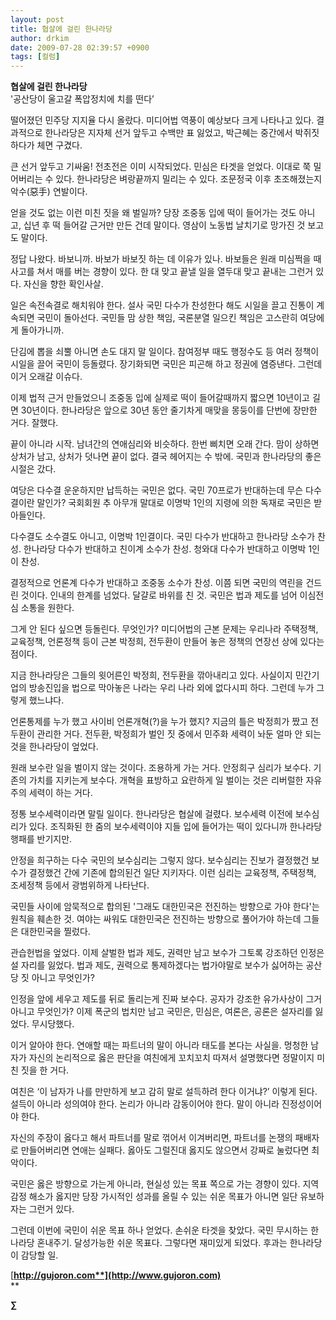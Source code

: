 ```yaml
---
layout: post
title: 협살에 걸린 한나라당
author: drkim
date: 2009-07-28 02:39:57 +0900
tags: [컬럼]
---
```

**협살에 걸린 한나라당**  
'공산당이 울고갈 폭압정치에 치를 떤다’

떨어졌던 민주당 지지율 다시 올랐다. 미디어법 역풍이 예상보다 크게 나타나고 있다. 결과적으로 한나라당은 지자체 선거 앞두고 수백만 표 잃었고, 박근혜는 중간에서 박쥐짓 하다가 체면 구겼다. 

큰 선거 앞두고 기싸움! 전초전은 이미 시작되었다. 민심은 타겟을 얻었다. 이대로 쭉 밀어버리는 수 있다. 한나라당은 벼랑끝까지 밀리는 수 있다. 조문정국 이후 초조해졌는지 악수(惡手) 연발이다. 

얻을 것도 없는 이런 미친 짓을 왜 벌일까? 당장 조중동 입에 떡이 들어가는 것도 아니고, 십년 후 떡 들어갈 근거만 만든 건데 말이다. 영삼이 노동법 날치기로 망가진 것 보고도 말이다.

정답 나왔다. 바보니까. 바보가 바보짓 하는 데 이유가 있나. 바보들은 원래 미심쩍을 때 사고를 쳐서 매를 버는 경향이 있다. 한 대 맞고 끝낼 일을 열두대 맞고 끝내는 그런거 있다. 자신을 향한 확인사살. 

일은 속전속결로 해치워야 한다. 설사 국민 다수가 찬성한다 해도 시일을 끌고 진통이 계속되면 국민이 돌아선다. 국민들 맘 상한 책임, 국론분열 일으킨 책임은 고스란히 여당에게 돌아가니까. 

단김에 뽑을 쇠뿔 아니면 손도 대지 말 일이다. 참여정부 때도 행정수도 등 여러 정책이 시일을 끌어 국민이 등돌렸다. 장기화되면 국민은 피곤해 하고 정권에 염증낸다. 그런데 이거 오래갈 이슈다.

이제 법적 근거 만들었으니 조중동 입에 실제로 떡이 들어갈때까지 짧으면 10년이고 길면 30년이다. 한나라당은 앞으로 30년 동안 줄기차게 매맞을 몽둥이를 단번에 장만한 거다. 잘했다.

끝이 아니라 시작. 남녀간의 연애심리와 비슷하다. 한번 삐치면 오래 간다. 맘이 상하면 상처가 남고, 상처가 덧나면 끝이 없다. 결국 헤어지는 수 밖에. 국민과 한나라당의 좋은 시절은 갔다. 

여당은 다수결 운운하지만 납득하는 국민은 없다. 국민 70프로가 반대하는데 무슨 다수결이란 말인가? 국회회원 추 아무개 말대로 이명박 1인의 지령에 의한 독재로 국민은 받아들인다. 

다수결도 소수결도 아니고, 이명박 1인결이다. 국민 다수가 반대하고 한나라당 소수가 찬성. 한나라당 다수가 반대하고 친이계 소수가 찬성. 청와대 다수가 반대하고 이명박 1인이 찬성. 

결정적으로 언론계 다수가 반대하고 조중동 소수가 찬성. 이쯤 되면 국민의 역린을 건드린 것이다. 인내의 한계를 넘었다. 달걀로 바위를 친 것. 국민은 법과 제도를 넘어 이심전심 소통을 원한다. 

그게 안 된다 싶으면 등돌린다. 무엇인가? 미디어법의 근본 문제는 우리나라 주택정책, 교육정책, 언론정책 등이 근본 박정희, 전두환이 만들어 놓은 정책의 연장선 상에 있다는 점이다.

지금 한나라당은 그들의 윗어른인 박정희, 전두환을 깎아내리고 있다. 사실이지 민간기업의 방송진입을 법으로 막아놓은 나라는 우리 나라 외에 없다시피 하다. 그런데 누가 그렇게 했느냐다.

언론통제를 누가 했고 사이비 언론개혁(?)을 누가 했지? 지금의 틀은 박정희가 짰고 전두환이 관리한 거다. 전두환, 박정희가 벌인 짓 중에서 민주화 세력이 놔둔 얼마 안 되는 것을 한나라당이 엎었다.

원래 보수란 일을 벌이지 않는 것이다. 조용하게 가는 거다. 안정희구 심리가 보수다. 기존의 가치를 지키는게 보수다. 개혁을 표방하고 요란하게 일 벌이는 것은 리버럴한 자유주의 세력이 하는 거다.

정통 보수세력이라면 말릴 일이다. 한나라당은 협살에 걸렸다. 보수세력 이전에 보수심리가 있다. 조직화된 한 줌의 보수세력이야 지들 입에 들어가는 떡이 있다니까 한나라당 행패를 반기지만.

안정을 희구하는 다수 국민의 보수심리는 그렇지 않다. 보수심리는 진보가 결정했건 보수가 결정했건 간에 기존에 합의된건 일단 지키자다. 이런 심리는 교육정책, 주택정책, 조세정책 등에서 광범위하게 나타난다. 

국민들 사이에 암묵적으로 합의된 '그래도 대한민국은 전진하는 방향으로 가야 한다'는 원칙을 훼손한 것. 여야는 싸워도 대한민국은 전진하는 방향으로 풀어가야 하는데 그들은 대한민국을 찔렀다. 

관습헌법을 엎었다. 이제 살벌한 법과 제도, 권력만 남고 보수가 그토록 강조하던 인정은 설 자리를 잃었다. 법과 제도, 권력으로 통제하겠다는 법가야말로 보수가 싫어하는 공산당 짓 아니고 무엇인가?

인정을 앞에 세우고 제도를 뒤로 돌리는게 진짜 보수다. 공자가 강조한 유가사상이 그거 아니고 무엇인가? 이제 폭군의 법치만 남고 국민은, 민심은, 여론은, 공론은 설자리를 잃었다. 무시당했다. 

이거 알아야 한다. 연애할 때는 파트너의 말이 아니라 태도를 본다는 사실을. 멍청한 남자가 자신의 논리적으로 옳은 판단을 여친에게 꼬치꼬치 따져서 설명했다면 정말이지 미친 짓을 한 거다. 

여친은 ‘이 남자가 나를 만만하게 보고 감히 말로 설득하려 한다 이거냐?’ 이렇게 된다. 설득이 아니라 성의여야 한다. 논리가 아니라 감동이어야 한다. 말이 아니라 진정성이어야 한다. 

자신의 주장이 옳다고 해서 파트너를 말로 꺾어서 이겨버리면, 파트너를 논쟁의 패배자로 만들어버리면 연애는 실패다. 옳아도 그럴진대 옳지도 않으면서 강짜로 눌렀다면 최악이다. 

국민은 옳은 방향으로 가는게 아니라, 현실성 있는 목표 쪽으로 가는 경향이 있다. 지역감정 해소가 옳지만 당장 가시적인 성과를 올릴 수 있는 쉬운 목표가 아니면 일단 유보하자는 그런거 있다.

그런데 이번에 국민이 쉬운 목표 하나 얻었다. 손쉬운 타겟을 찾았다. 국민 무시하는 한나라당 혼내주기. 달성가능한 쉬운 목표다. 그렇다면 재미있게 되었다. 후과는 한나라당이 감당할 일.

[**http://gujoron.com**](http://www.gujoron.com)**  
** 

**∑**